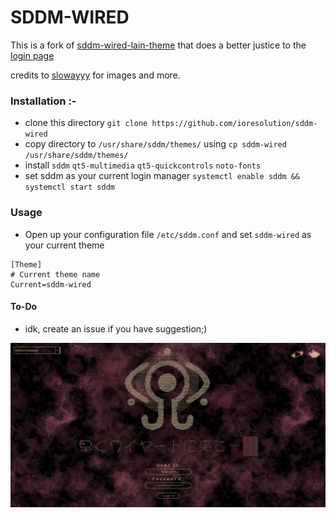 # SDDM-WIRED


This is a fork of [sddm-wired-lain-theme](https://github.com/lll2yu/sddm-lain-wired-theme) that does a better justice to the [login page](https://fauux.neocities.org/login)


credits to [slowayyy](https://github.com/slowayy/SDDM-Lain-Wired/) for images and more.

### Installation :-

- clone this directory `git clone https://github.com/ioresolution/sddm-wired`
- copy directory to  `/usr/share/sddm/themes/` using `cp sddm-wired /usr/share/sddm/themes/`
- install ```sddm``` ```qt5-multimedia```  ```qt5-quickcontrols``` ````noto-fonts````
- set sddm as your current login manager ```systemctl enable sddm && systemctl start sddm```

### Usage
- Open up your configuration file `/etc/sddm.conf` and set `sddm-wired` as your current theme

```shell
[Theme]
# Current theme name
Current=sddm-wired
```

#### To-Do 

- idk, create an issue if you have suggestion;)

![](https://github.com/ioresolution/sddm-wired/blob/main/Preview.png)

